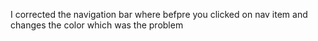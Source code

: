 I corrected the navigation bar where befpre you clicked on nav item and changes the color which was the problem

